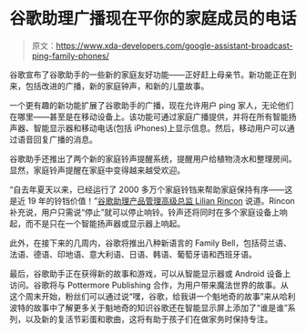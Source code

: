 # 谷歌助理广播现在平你的家庭成员的电话

> 原文：<https://www.xda-developers.com/google-assistant-broadcast-ping-family-phones/>

谷歌宣布了谷歌助手的一些新的家庭友好功能——正好赶上母亲节。新功能正在到来，包括改进的广播，新的家庭钟声，和新的儿童故事。

一个更有趣的新功能扩展了谷歌助手的广播，现在允许用户 ping 家人，无论他们在哪里——甚至是在移动设备上。该功能可通过家庭广播提供，并将在所有智能扬声器、智能显示器和移动电话(包括 iPhones)上显示信息。然后，移动用户可以通过语音回复广播的消息。

谷歌助手还推出了两个新的家庭铃声提醒系统，提醒用户给植物浇水和整理房间。显然，家庭铃声提醒在家庭中变得越来越受欢迎。

“自去年夏天以来，已经运行了 2000 多万个家庭铃铛来帮助家庭保持有序——这是近 19 年的铃铛价值！”[谷歌助理产品管理高级总监 Lilian Rincon](https://blog.google/products/assistant/plan-perfect-weekend-new-google-assistant-features/) 说道。Rincon 补充说，用户只需说“停止”就可以停止响铃。铃声还将同时在多个家庭设备上响起，而不是只在一个智能扬声器或显示器上响起。

此外，在接下来的几周内，谷歌将推出八种新语言的 Family Bell，包括荷兰语、法语、德语、印地语、意大利语、日语、韩语、葡萄牙语和西班牙语。

最后，谷歌助手正在获得新的故事和游戏，可以从智能显示器或 Android 设备上访问。谷歌将与 Pottermore Publishing 合作，为用户带来魔法世界的故事。从这个周末开始，粉丝们可以通过说“嘿，谷歌，给我讲一个魁地奇的故事”来从哈利波特的故事中了解更多关于魁地奇的知识谷歌还在智能显示屏上添加了“谁是谁”系列，以及新的复活节彩蛋和歌曲，这将有助于孩子们在做家务时保持专注。
